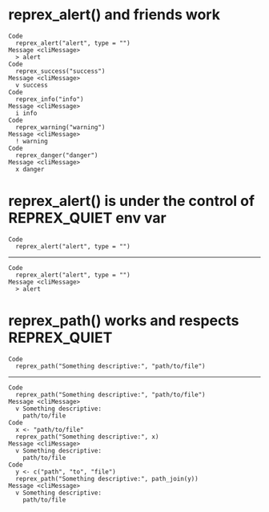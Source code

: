 # reprex_alert() and friends work

    Code
      reprex_alert("alert", type = "")
    Message <cliMessage>
      > alert
    Code
      reprex_success("success")
    Message <cliMessage>
      v success
    Code
      reprex_info("info")
    Message <cliMessage>
      i info
    Code
      reprex_warning("warning")
    Message <cliMessage>
      ! warning
    Code
      reprex_danger("danger")
    Message <cliMessage>
      x danger

# reprex_alert() is under the control of REPREX_QUIET env var

    Code
      reprex_alert("alert", type = "")

---

    Code
      reprex_alert("alert", type = "")
    Message <cliMessage>
      > alert

# reprex_path() works and respects REPREX_QUIET

    Code
      reprex_path("Something descriptive:", "path/to/file")

---

    Code
      reprex_path("Something descriptive:", "path/to/file")
    Message <cliMessage>
      v Something descriptive:
        path/to/file
    Code
      x <- "path/to/file"
      reprex_path("Something descriptive:", x)
    Message <cliMessage>
      v Something descriptive:
        path/to/file
    Code
      y <- c("path", "to", "file")
      reprex_path("Something descriptive:", path_join(y))
    Message <cliMessage>
      v Something descriptive:
        path/to/file

